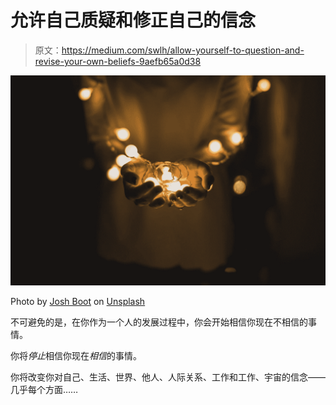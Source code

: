 # 允许自己质疑和修正自己的信念

> 原文：<https://medium.com/swlh/allow-yourself-to-question-and-revise-your-own-beliefs-9aefb65a0d38>

![](img/45c85a0df3d36b0c60e7f03dbedbf0d7.png)

Photo by [Josh Boot](https://unsplash.com/@joshboot?utm_source=medium&utm_medium=referral) on [Unsplash](https://unsplash.com?utm_source=medium&utm_medium=referral)

不可避免的是，在你作为一个人的发展过程中，你会开始相信你现在不相信的事情。

你将*停止*相信你现在*相信*的事情。

你将改变你对自己、生活、世界、他人、人际关系、工作和工作、宇宙的信念——几乎每个方面……